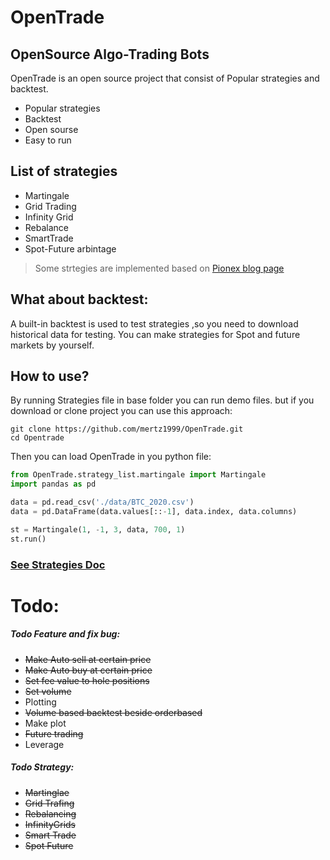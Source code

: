 # OpenTrade
## OpenSource Algo-Trading Bots



OpenTrade is an open source project that consist of Popular strategies and backtest.

- Popular strategies
- Backtest
- Open sourse
- Easy to run

## List of strategies

- Martingale
- Grid Trading
- Infinity Grid
- Rebalance
- SmartTrade
- Spot-Future arbintage

> Some strtegies are implemented based on [Pionex blog page](https://www.pionex.com/blog/)

## What about backtest:
A built-in backtest is used to test strategies ,so you need to download historical data for testing.
You can make strategies for Spot and future markets by yourself. 


## How to use?
By running Strategies file in base folder you can run demo files.
but if you download or clone project you can use this approach:

```
git clone https://github.com/mertz1999/OpenTrade.git
cd Opentrade
```

Then you can load OpenTrade in you python file:
```python
from OpenTrade.strategy_list.martingale import Martingale
import pandas as pd

data = pd.read_csv('./data/BTC_2020.csv')
data = pd.DataFrame(data.values[::-1], data.index, data.columns)

st = Martingale(1, -1, 3, data, 700, 1)
st.run()
```

### [See Strategies Doc](https://github.com/mertz1999/OpenTrade/tree/main/Doc)

# Todo:
##### Todo Feature and fix bug:
- <del>Make Auto sell at certain price</del>
- <del>Make Auto buy at certain price</del>
- <del>Set fee value to hole positions</del>
- <del>Set volume </del>
- Plotting
- <del>Volume based backtest beside orderbased</del>
- Make plot
- <del>Future trading</del>
- Leverage

##### Todo Strategy:
- <del>Martinglae</del>
- <del>Grid Trafing</del>
- <del>Rebalancing</del>
- <del>InfinityGrids</del>
- <del>Smart Trade</del>
- <del>Spot Future</del>









